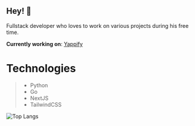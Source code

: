 ## Hey! 👋
Fullstack developer who loves to work on various projects during his free time.

**Currently working on**:
[Yappify](https://github.com/yappify)

# Technologies
> - Python
> - Go
> - NextJS
> - TailwindCSS

![Top Langs](https://github-readme-stats.vercel.app/api/top-langs/?username=IceyVision&layout=pie&hide=html)